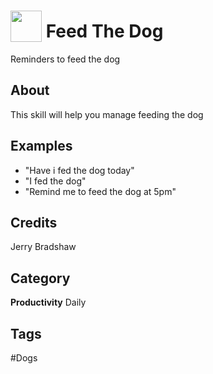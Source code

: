 # <img src="https://raw.githack.com/FortAwesome/Font-Awesome/master/svgs/solid/robot.svg" card_color="#22A7F0" width="50" height="50" style="vertical-align:bottom"/> Feed The Dog
Reminders to feed the dog

## About
This skill will help you manage feeding the dog

## Examples
* "Have i fed the dog today"
* "I fed the dog"
* "Remind me to feed the dog at 5pm"

## Credits
Jerry Bradshaw

## Category
**Productivity**
Daily

## Tags
#Dogs

